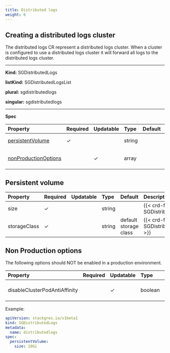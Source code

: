 ```yaml
---
title: Distributed logs
weight: 6
---
```


## Creating a distributed logs cluster

The distributed logs CR represent a distributed logs cluster. When a cluster is configured to use a
 distributed logs cluster it will forward all logs to the distributed logs cluster.

___

**Kind:** SGDistributedLogs

**listKind:** SGDistributedLogsList

**plural:** sgdistributedlogs

**singular:** sgdistributedlogs
___

**Spec**

| Property                                        | Required | Updatable | Type     | Default | Description |
|:------------------------------------------------|----------|-----------|:---------|:--------|:------------|
| [persistentVolume](#persistent-volume)          | ✓        |           | string   |         | {{< crd-field-description SGDistributedLogs.spec.persistentVolume >}} |
| [nonProductionOptions](#non-production-options) |          | ✓         | array    |         | {{< crd-field-description SGDistributedLogs.spec.nonProductionOptions >}} |

## Persistent volume

| Property                                   | Required | Updatable | Type     | Default                      | Description |
|:-------------------------------------------|----------|-----------|:---------|:-----------------------------|:------------|
| size                                       | ✓        |           | string   |                              | {{< crd-field-description SGDistributedLogs.spec.persistentVolume.size >}} |
| storageClass                               | ✓        |           | string   | default storage class        | {{< crd-field-description SGDistributedLogs.spec.persistentVolume.storageClass >}} |

## Non Production options

The following options should NOT be enabled in a production environment.

| Property                      | Required | Updatable | Type     | Default | Description |
|:------------------------------|----------|-----------|:---------|:--------|:------------|
| disableClusterPodAntiAffinity |          | ✓         | boolean  | false   | {{< crd-field-description SGDistributedLogs.spec.nonProductionOptions.disableClusterPodAntiAffinity >}} |

Example:

```yaml
apiVersion: stackgres.io/v1beta1
kind: SGDistributedLogs
metadata:
  name: distributedlogs
spec:
  persistentVolume:
    size: 10Gi
```
